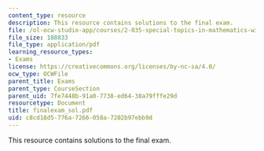 ```yaml
---
content_type: resource
description: This resource contains solutions to the final exam.
file: /ol-ocw-studio-app/courses/2-035-special-topics-in-mathematics-with-applications-linear-algebra-and-the-calculus-of-variations-spring-2007/c8cd18d5776a7266058a7202b97ebb9d_finalexam_sol.pdf
file_size: 188833
file_type: application/pdf
learning_resource_types:
- Exams
license: https://creativecommons.org/licenses/by-nc-sa/4.0/
ocw_type: OCWFile
parent_title: Exams
parent_type: CourseSection
parent_uid: 7fe7448b-91a0-7738-ed64-38a79fffe29d
resourcetype: Document
title: finalexam_sol.pdf
uid: c8cd18d5-776a-7266-058a-7202b97ebb9d
---
```

This resource contains solutions to the final exam.